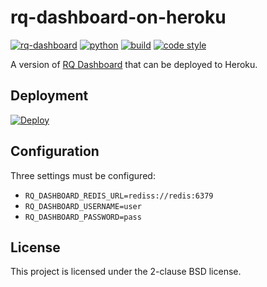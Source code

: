 # rq-dashboard-on-heroku

[![rq-dashboard](https://img.shields.io/badge/rq--dashboard-v0.5.3-blue?style=flat-square)][pipfile]
[![python](https://img.shields.io/badge/python-3.7-blue?style=flat-square)][pipfile]
[](https://img.shields.io/github/l/metabolize/rq-dashboard-on-heroku?style=flat-square)
[![build](https://img.shields.io/circleci/project/github/metabolize/rq-dashboard-on-heroku?style=flat-square)][build]
[![code style](https://img.shields.io/badge/code%20style-black-black.svg?style=flat-square)][black]

[pipfile]: https://github.com/metabolize/rq-dashboard-on-heroku/blob/master/Pipfile
[build]: https://circleci.com/gh/metabolize/rq-dashboard-on-heroku/tree/master
[black]: https://black.readthedocs.io/en/stable/

A version of [RQ Dashboard][] that can be deployed to Heroku.

[rq dashboard]: https://github.com/eoranged/rq-dashboard


## Deployment

[![Deploy](https://www.herokucdn.com/deploy/button.svg)](https://heroku.com/deploy)


## Configuration

Three settings must be configured:

- `RQ_DASHBOARD_REDIS_URL=rediss://redis:6379`
- `RQ_DASHBOARD_USERNAME=user`
- `RQ_DASHBOARD_PASSWORD=pass`


## License

This project is licensed under the 2-clause BSD license.
